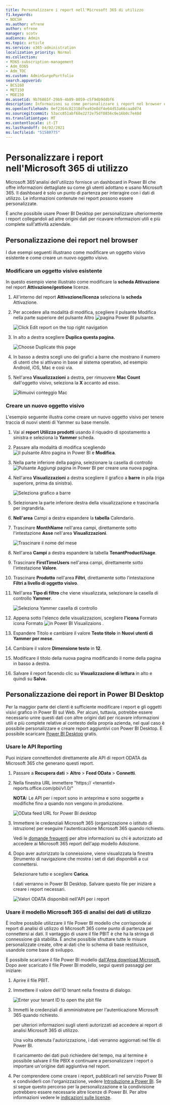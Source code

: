 ```yaml
---
title: Personalizzare i report nell'Microsoft 365 di utilizzo
f1.keywords:
- NOCSH
ms.author: efrene
author: efrene
manager: scotv
audience: Admin
ms.topic: article
ms.service: o365-administration
localization_priority: Normal
ms.collection:
- M365-subscription-management
- Adm_O365
- Adm_TOC
ms.custom: AdminSurgePortfolio
search.appverid:
- BCS160
- MET150
- MOE150
ms.assetid: 9b76065f-29b9-4b89-8059-c5f9db9ddbf6
description: Informazioni su come personalizzare i report nel browser e Power BI Desktop.
ms.openlocfilehash: 0ef2364c82318dfea93e8df4e64d53a66caa8d74
ms.sourcegitcommit: 53acc851abf68e2272e75df0856c0e16b0c7e48d
ms.translationtype: MT
ms.contentlocale: it-IT
ms.lasthandoff: 04/02/2021
ms.locfileid: "51580775"
---
```

# <a name="customize-the-reports-in-microsoft-365-usage-analytics"></a>Personalizzare i report nell'Microsoft 365 di utilizzo

Microsoft 365'analisi dell'utilizzo fornisce un dashboard in Power BI che offre informazioni dettagliate su come gli utenti adottano e usano Microsoft 365. Il dashboard è solo un punto di partenza per interagire con i dati di utilizzo. Le informazioni contenute nei report possono essere personalizzate.
  
È anche possibile usare Power BI Desktop per personalizzare ulteriormente i report collegandoli ad altre origini dati per ricavare informazioni utili e più complete sull'attività aziendale.
  
## <a name="customizing-reports-in-the-browser"></a>Personalizzazione dei report nel browser

I due esempi seguenti illustrano come modificare un oggetto visivo esistente e come creare un nuovo oggetto visivo.
  
### <a name="modify-an-existing-visual"></a>Modificare un oggetto visivo esistente

In questo esempio viene illustrato come modificare la **scheda Attivazione** nel report **Attivazione/gestione** licenze. 
  
1. All'interno del report **Attivazione/licenza** seleziona la **scheda** Attivazione.
    
2. Per accedere alla modalità  di modifica, scegliere il pulsante Modifica nella parte superiore del pulsante Altro ![ pagina Power BI ](../../media/d8da3c19-3f2d-4bf6-811e-faa804f74770.png) pulsante. 
    
    ![Click Edit report on the top right navigation](../../media/e2c16663-1fbd-4d7f-887c-0cbb891d3b3d.png)
  
3. In alto a destra scegliere **Duplica questa pagina.**
    
    ![Choose Duplicate this page](../../media/b2d18dcd-6b82-4ce7-ab79-1b24e3721309.png)
  
4. In basso a destra scegli uno dei grafici a barre che mostrano il numero di utenti che si attivano in base al sistema operativo, ad esempio Android, iOS, Mac e così via.
    
5. Nell'area **Visualizzazioni** a destra, per rimuovere **Mac Count** dall'oggetto visivo, seleziona la **X** accanto ad esso.

    ![Rimuovi conteggio Mac](../../media/ce3d8358-df57-4f64-bd25-ac5be7fc8713.png)    
    
### <a name="create-a-new-visual"></a>Creare un nuovo oggetto visivo

L'esempio seguente illustra come creare un nuovo oggetto visivo per tenere traccia di nuovi utenti di Yammer su base mensile.
  
1. Vai al **report Utilizzo prodotti** usando il riquadro di spostamento a sinistra e seleziona la **Yammer** scheda.
    
2. Passare alla modalità di modifica scegliendo ![ il pulsante Altro pagina in Power BI e ](../../media/d8da3c19-3f2d-4bf6-811e-faa804f74770.png) **Modifica**. 
    
3. Nella parte inferiore della pagina, selezionare la casella di controllo ![Pulsante Aggiungi pagina in Power BI](../../media/d3b8c117-17d4-4f53-b078-8fefc2155b24.png) per creare una nuova pagina.
  
4. Nell'area **Visualizzazioni** a destra scegliere il grafico a **barre** in pila (riga superiore, prima da sinistra).

    ![Seleziona grafico a barre](../../media/214c3fed-6eae-43e6-83fb-708a2d74406e.png)
    
5. Selezionare la parte inferiore destra della visualizzazione e trascinarla per ingrandirla.

6. **Nell'area** Campi a destra espandere la **tabella** Calendario.

7. Trascinare **MonthName** nell'area campi, direttamente sotto l'intestazione **Asse** nell'area **Visualizzazioni**.
 
    ![Trascinare il nome del mese](../../media/bff99987-8c4b-4618-89fd-47df557b0ed7.png)
    
8. Nell'area **Campi** a destra espandere la tabella **TenantProductUsage**.

9. Trascinare **FirstTimeUsers** nell'area campi, direttamente sotto l'intestazione **Valore**.

10. Trascinare **Prodotto** nell'area **Filtri**, direttamente sotto l'intestazione **Filtri a livello di oggetto visivo**.

11. Nell'area **Tipo di filtro** che viene visualizzata, selezionare la casella di controllo **Yammer**.

    ![Seleziona Yammer casella di controllo](../../media/82e99730-0de9-42da-928a-76aab0c3e609.png)
  
12. Appena sotto l'elenco delle visualizzazioni, scegliere **l'icona** Formato icona Formato ![ in Power BI Visualizaions ](../../media/ee0602f3-3df5-4930-b862-db1d90ae4ae2.png) .

13. Espandere Titolo e cambiare il valore **Testo titolo** in **Nuovi utenti di Yammer per mese**.
    
14. Cambiare il valore **Dimensione testo** in **12**.
    
15. Modificare il titolo della nuova pagina modificando il nome della pagina in basso a destra.

16.  Salvare il report facendo clic su **Visualizzazione di lettura** in alto e quindi su **Salva.**
    
## <a name="customizing-the-reports-in-power-bi-desktop"></a>Personalizzazione dei report in Power BI Desktop

Per la maggior parte dei clienti è sufficiente modificare i report e gli oggetti visivi grafico in Power BI sul Web. Per alcuni, tuttavia, potrebbe essere necessario unire questi dati con altre origini dati per ricavare informazioni utili e più complete relative al contesto della propria azienda, nel qual caso è possibile personalizzare e creare report aggiuntivi con Power BI Desktop. È possibile scaricare [Power BI Desktop](https://go.microsoft.com/fwlink/p/?linkid=849797) gratis. 
  
### <a name="use-the-reporting-apis"></a>Usare le API Reporting

Puoi iniziare connettendoti direttamente alle API di report ODATA da Microsoft 365 che generano questi report.
  
1. Passare a **Recupera dati** \> **Altro** \> **Feed OData** \> **Connetti**.
    
2. Nella finestra URL immettere "https:// <i></i> \<tenantid\> reports.office.com/pbi/v1.0/"
    
    **NOTA:** Le API per i report sono in anteprima e sono soggette a modifiche fino a quando non vengono in produzione. 
  
    ![OData feed URL for Power BI desktop](../../media/c0ef967e-a454-4eba-bc8e-61e113170053.png)
  
3. Immettere le credenziali Microsoft 365 (organizzazione o istituto di istruzione) per eseguire l'autenticazione Microsoft 365 quando richiesto.
    
    Vedi le [domande frequenti](usage-analytics.md#faq) per altre informazioni su chi è autorizzato ad accedere ai Microsoft 365 report dell'app modello Adozione. 
    
4. Dopo aver autorizzato la connessione, viene visualizzata la finestra Strumento di navigazione che mostra i set di dati disponibili a cui connettersi.
    
    Selezionare tutto e scegliere **Carica**.
    
    I dati verranno in Power BI Desktop. Salvare questo file per iniziare a creare i report necessari.
    
    ![Valori ODATA disponibili nell'API per i report](../../media/545b4d17-dbbd-4cfc-b75a-a8b27283d438.png)
  
### <a name="use-the-microsoft-365-usage-analytics-template"></a>Usare il modello Microsoft 365 di analisi dei dati di utilizzo

È inoltre possibile utilizzare il file Power BI modello che corrisponde ai report di analisi di utilizzo di Microsoft 365 come punto di partenza per connettersi ai dati. Il vantaggio di usare il file PBIT è che ha la stringa di connessione già stabilita. È anche possibile sfruttare tutte le misure personalizzate create, oltre ai dati che lo schema di base restituisce, usandole come base di sviluppo.
  
È possibile scaricare il file Power BI modello [dall'Area download Microsoft.](https://download.microsoft.com/download/7/8/2/782ba8a7-8d89-4958-a315-dab04c3b620c/Microsoft%20365%20Usage%20Analytics.pbit) Dopo aver scaricato il file Power BI modello, segui questi passaggi per iniziare:
  
1. Aprire il file PBIT.
    
2. Immettere il valore dell'ID tenant nella finestra di dialogo.
    
    ![Enter your tenant ID to open the pbit file](../../media/071ed0bf-8b9d-49c6-81fc-fd4c6cc85bd3.png)
  
3. Immetti le credenziali di amministratore per l'autenticazione Microsoft 365 quando richiesto.
    
     per ulteriori informazioni sugli utenti autorizzati ad accedere ai report di analisi Microsoft 365 di utilizzo. 
    
    Una volta ottenuta l'autorizzazione, i dati verranno aggiornati nel file di Power BI.
    
    Il caricamento dei dati può richiedere del tempo, ma al termine è possibile salvare il file PBIX e continuare a personalizzare i report o importare un'origine dati aggiuntiva nel report.
    
4. Per comprendere come creare i report, pubblicarli nel servizio Power BI e condividerli con l'organizzazione, vedere [Introduzione a Power BI](/power-bi/fundamentals/desktop-getting-started). Se si segue questo percorso per la personalizzazione e la condivisione potrebbero essere necessarie altre licenze di Power BI. Per altre informazioni vedere le [indicazioni sulle licenze](https://go.microsoft.com/fwlink/p/?linkid=849803). 
